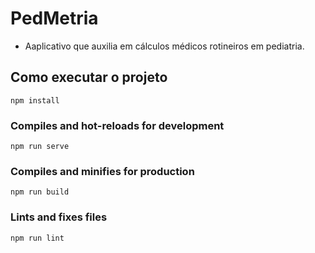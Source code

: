 # PedMetria

- Aaplicativo que auxilia em cálculos médicos rotineiros em pediatria.

## Como executar o projeto

```
npm install
```

### Compiles and hot-reloads for development

```
npm run serve
```

### Compiles and minifies for production

```
npm run build
```

### Lints and fixes files

```
npm run lint
```
